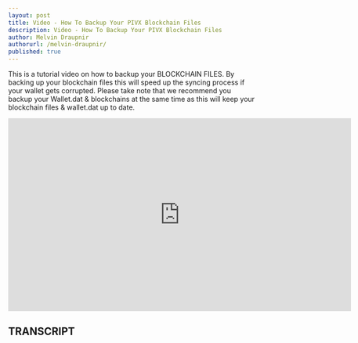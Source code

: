 ```yaml
---
layout: post
title: Video - How To Backup Your PIVX Blockchain Files
description: Video - How To Backup Your PIVX Blockchain Files
author: Melvin Draupnir
authorurl: /melvin-draupnir/
published: true
---
```


<p>This is a tutorial video on how to backup your BLOCKCHAIN FILES. By backing up your blockchain files this will speed up the syncing process if your wallet gets corrupted. Please take note that we recommend you backup your Wallet.dat & blockchains at the same time as this will keep your blockchain files & wallet.dat up to date. </p>

<center><iframe width="700" height="394" src="https://www.youtube.com/embed/n7QSsiObGt4" frameborder="0" allowfullscreen></iframe></center>

<h2>TRANSCRIPT</h2>
